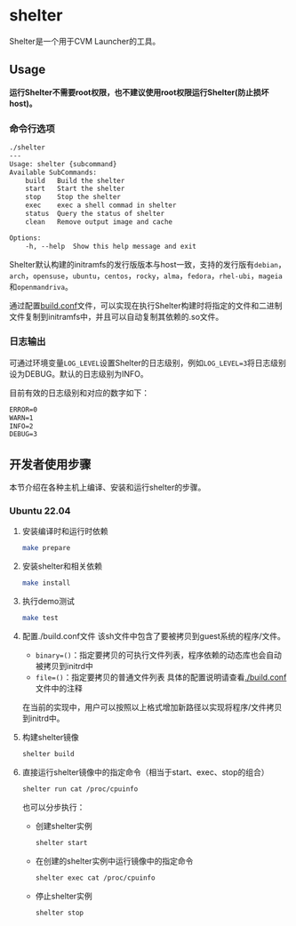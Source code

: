 # shelter

Shelter是一个用于CVM Launcher的工具。

## Usage

**运行Shelter不需要root权限，也不建议使用root权限运行Shelter(防止损坏host)。**

### 命令行选项

~~~txt
./shelter
---
Usage: shelter {subcommand}
Available SubCommands:
    build   Build the shelter
    start   Start the shelter
    stop    Stop the shelter
    exec    exec a shell commad in shelter
    status  Query the status of shelter
    clean   Remove output image and cache

Options:
    -h, --help  Show this help message and exit
~~~

Shelter默认构建的initramfs的发行版版本与host一致，支持的发行版有`debian`，`arch`，`opensuse`，`ubuntu`，`centos`，`rocky`，`alma`，`fedora`，`rhel-ubi`，`mageia`和`openmandriva`。

通过配置[build.conf](./build.conf)文件，可以实现在执行Shelter构建时将指定的文件和二进制文件复制到initramfs中，并且可以自动复制其依赖的.so文件。

### 日志输出

可通过环境变量`LOG_LEVEL`设置Shelter的日志级别，例如`LOG_LEVEL=3`将日志级别设为DEBUG。默认的日志级别为INFO。

目前有效的日志级别和对应的数字如下：

```txt
ERROR=0
WARN=1
INFO=2
DEBUG=3
```

## 开发者使用步骤

本节介绍在各种主机上编译、安装和运行shelter的步骤。

### Ubuntu 22.04

1. 安装编译时和运行时依赖
    ~~~sh
    make prepare
    ~~~

2. 安装shelter和相关依赖
    ~~~sh
    make install
    ~~~

3. 执行demo测试
    ~~~sh
    make test
    ~~~

4. 配置./build.conf文件
    该sh文件中包含了要被拷贝到guest系统的程序/文件。
    - `binary=()`：指定要拷贝的可执行文件列表，程序依赖的动态库也会自动被拷贝到initrd中
    - `file=()`：指定要拷贝的普通文件列表
    具体的配置说明请查看[./build.conf](./build.conf)文件中的注释
    
    在当前的实现中，用户可以按照以上格式增加新路径以实现将程序/文件拷贝到initrd中。

5. 构建shelter镜像
    ~~~sh
    shelter build
    ~~~

6. 直接运行shelter镜像中的指定命令（相当于start、exec、stop的组合）
    ~~~sh
    shelter run cat /proc/cpuinfo
    ~~~

    也可以分步执行：
    - 创建shelter实例
      ~~~sh
      shelter start
      ~~~

    - 在创建的shelter实例中运行镜像中的指定命令
      ~~~sh
      shelter exec cat /proc/cpuinfo
      ~~~

    - 停止shelter实例
      ~~~sh
      shelter stop
      ~~~